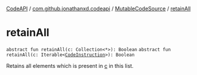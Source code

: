 [CodeAPI](../../index.md) / [com.github.jonathanxd.codeapi](../index.md) / [MutableCodeSource](index.md) / [retainAll](.)

# retainAll

`abstract fun retainAll(c: Collection<*>): Boolean`
`abstract fun retainAll(c: Iterable<`[`CodeInstruction`](../-code-instruction.md)`>): Boolean`

Retains all elements which is present in [c](retain-all.md#com.github.jonathanxd.codeapi.MutableCodeSource$retainAll(kotlin.collections.Collection((kotlin.Any)))/c) in this list.

